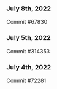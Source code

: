 ### July 8th, 2022

Commit #67830

### July 5th, 2022

Commit #314353


### July 4th, 2022

Commit #72281
